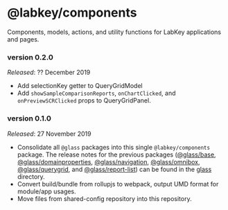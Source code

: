 # @labkey/components

Components, models, actions, and utility functions for LabKey applications and pages.

### version 0.2.0
*Released*: ?? December 2019
* Add selectionKey getter to QueryGridModel
* Add `showSampleComparisonReports`, `onChartClicked`, and `onPreviewSCRClicked` props to QueryGridPanel.

### version 0.1.0
*Released*: 27 November 2019
* Consolidate all `@glass` packages into this single `@labkey/components` package. The release notes for the previous
packages ([@glass/base](../glass/base.md), 
[@glass/domainproperties](../glass/domainproperties.md),  [@glass/navigation](../glass/navigation.md), [@glass/omnibox](../glass/omnibox.md), [@glass/querygrid](../glass/querygrid.md), and [@glass/report-list](../glass/report-list.md))
can be found in the [glass](../glass) directory.
* Convert build/bundle from rollupjs to webpack, output UMD format for module/app usages.
* Move files from shared-config repository into this repository.
  
